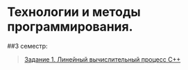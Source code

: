 # Технологии и методы программирования.

##3 семестр:
> [Задание 1. Линейный вычислительный процесс С++](https://github.com/RodKingroo/Lab-Work-TMP/blob/main/3rd%20semester/LB1.cpp)
